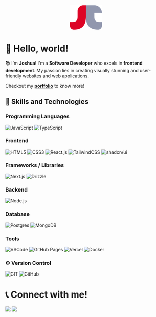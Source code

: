<div style="text-align:center">
	<img src="images/logo.png" width="100">
</div>

# 👋 Hello, world!

📚 I'm **Joshua**! I'm a **Software Developer** who excels in **frontend development**. My passion lies in creating visually stunning and user-friendly websites and web applications.

Checkout my **[portfolio](https://jcbolito.vercel.app)** to know more!

## 🧾 Skills and Technologies

### Programming Languages

![JavaScript](https://img.shields.io/badge/JavaScript-323330?style=flat&logo=javascript&logoColor=F7DF1E)
![TypeScript](https://img.shields.io/badge/Typescript-1572B6?style=flat&logo=typescript&logoColor=white)

### Frontend

![HTML5](https://img.shields.io/badge/HTML5-E34F26?style=flat&logo=html5&logoColor=white)
![CSS3](https://img.shields.io/badge/CSS3-1572B6?style=flat&logo=css3&logoColor=white)
![React.js](https://img.shields.io/badge/React-20232A?style=flat&logo=react&logoColor=61DAFB)
![TailwindCSS](https://img.shields.io/badge/TailwindCSS-%2338B2AC.svg?style=flat&logo=tailwind-css&logoColor=white)
![shadcn/ui](https://img.shields.io/badge/shadcn%2Fui-000?logo=shadcnui&logoColor=fff)

### Frameworks / Libraries

![Next.js](https://img.shields.io/badge/Next.js-000000?style=flat&logo=nextdotjs&logoColor=white)
![Drizzle](https://img.shields.io/badge/-Drizzle-C5F74F?style=flat&logo=drizzle&logoColor=white)

### Backend

![Node.js](https://img.shields.io/badge/Node.js-339933?style=flat&logo=nodedotjs&logoColor=white)

### Database

![Postgres](https://img.shields.io/badge/PostgreSQL-%23316192.svg?style=flat&logo=postgresql&logoColor=white)
![MongoDB](https://img.shields.io/badge/MongoDB-%234ea94b.svg?style=flat&logo=mongodb&logoColor=white)

### Tools

![VSCode](https://img.shields.io/badge/VSCode-0078D4?style=flat&logo=visual%20studio%20code&logoColor=white)
![GitHub Pages](https://img.shields.io/badge/GitHub%20Pages-222222?style=flat&logo=GitHub%20Pages&logoColor=white)
![Vercel](https://img.shields.io/badge/Vercel-000000?style=flat&logo=vercel&logoColor=white)
![Docker](https://img.shields.io/badge/Docker-1572B6?logo=docker&logoColor=fff)

### ⚙ Version Control

![GIT](https://img.shields.io/badge/GIT-E44C30?style=flat&logo=git&logoColor=white)
![GitHub](https://img.shields.io/badge/GitHub-100000?style=flat&logo=github&logoColor=white)

# 📞 Connect with me!

[<img src="https://img.shields.io/badge/LinkedIn-0077B5?style=flat&logo=linkedin&logoColor=white">](https://www.linkedin.com/in/joshua-caleb-bolito-7a7401214)
[<img src="https://img.shields.io/badge/GitHub-100000?style=flat&logo=github&logoColor=white">](https://github.com/JCBolito)
